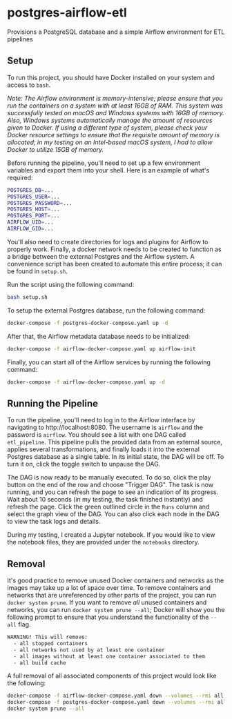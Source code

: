 # postgres-airflow-etl
Provisions a PostgreSQL database and a simple Airflow environment for ETL pipelines

## Setup
To run this project, you should have Docker installed on your system and access to
`bash`.

_Note: The Airflow environment is memory-intensive; please ensure that you run the
containers on a system with at least 16GB of RAM. This system was successfully tested on
macOS and Windows systems with 16GB of memory. Also, Windows systems automatically manage
the amount of resources given to Docker. If using a different type of system, please check your
Docker resource settings to ensure that the requisite amount of memory is allocated; in my testing on an Intel-based macOS system, I had to allow Docker to utilize 15GB of memory._

Before running the pipeline, you'll need to set up a few environment variables and export them into your shell. Here is an example of
what's required:
```sh
POSTGRES_DB=...
POSTGRES_USER=...
POSTGRES_PASSWORD=...
POSTGRES_HOST=...
POSTGRES_PORT=...
AIRFLOW_UID=...
AIRFLOW_GID=...
```

You'll also need to create directories for logs and plugins for Airflow to properly work. Finally,
a docker network needs to be created to function as a bridge between the external Postgres and
the Airflow system. A convenience script has been created to automate this entire process; it can
be found in `setup.sh`.

Run the script using the following command:
```sh
bash setup.sh
```

To setup the external Postgres database, run the following command:
```sh
docker-compose -f postgres-docker-compose.yaml up -d
```

After that, the Airflow metadata database needs to be initialized:
```sh
docker-compose -f airflow-docker-compose.yaml up airflow-init
```

Finally, you can start all of the Airflow services by running the following command:
```sh
docker-compose -f airflow-docker-compose.yaml up -d
```

## Running the Pipeline
To run the pipeline, you'll need to log in to the Airflow interface by navigating to
http://localhost:8080. The username is `airflow` and the password is `airflow`. You
should see a list with one DAG called `etl_pipeline`. This pipeline pulls the
provided data from an external source, applies several transformations, and finally loads it into the external Postgres database as a single table. In its initial state,
the DAG will be off. To turn it on, click the toggle switch to unpause the DAG. 

The DAG is now ready to be manually executed. To do so, click the play button on the
end of the row and choose "Trigger DAG". The task is now running, and you can refresh 
the page to see an indication of its progress. Wait about 10 seconds (in my testing, 
the task finished instantly) and refresh the page. Click the green outlined circle in 
the `Runs` column and select the graph view of the DAG. You can also click each node 
in the DAG to view the task logs and details.

During my testing, I created a Jupyter notebook. If you would like to view the
notebook files, they are provided under the `notebooks` directory.

## Removal
It's good practice to remove unused Docker containers and networks as the images
may take up a lot of space over time. To remove containers and networks that are
unreferenced by other parts of the project, you can run `docker system prune`. If
you want to remove _all_ unused containers and networks, you can run `docker system prune --all`; Docker will show you the following prompt to ensure that you understand the functionality of the `--all` flag.
```sh
WARNING! This will remove:
  - all stopped containers
  - all networks not used by at least one container
  - all images without at least one container associated to them
  - all build cache
```

A full removal of all associated components of this project would look like the following:
```sh
docker-compose -f airflow-docker-compose.yaml down --volumes --rmi all
docker-compose -f postgres-docker-compose.yaml down --volumes --rmi all
docker system prune --all
```
